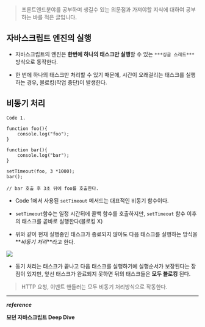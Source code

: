 > 프론트엔드분야를 공부하며 생길수 있는 의문점과 가져야할 지식에 대하여 공부하는 바를 적은 글입니다.

## 자바스크립트 엔진의 실행

- 자바스크립트의 엔진은 **한번에 하나의 태스크만 실행**할 수 있는 `***싱글 스레드***` 방식으로 동작한다.

- 한 번에 하나의 태스크만 처리할 수 있기 때문에, 시간이 오래걸리는 태스크를 실행하는 경우, 블로킹(작업 중단)이 발생한다.

## 비동기 처리

```
Code 1.

function foo(){
	console.log("foo");
}

function bar(){
	console.log("bar");
}

setTimeout(foo, 3 *1000);
bar();

// bar 호출 후 3초 뒤에 foo를 호출한다.
```

- Code 1에서 사용된 `setTimeout` 메서드는 대표적인 비동기 함수이다.

- `setTimeout`함수는 일정 시간뒤에 콜백 함수를 호출하지만, `setTimeout` 함수 이후의 태스크를 곧바로 실행한다(블로킹 X)
- 위와 같이 현재 실행중인 태스크가 종료되지 않아도 다음 태스크를 실행하는 방식을 **_비동기 처리_**라고 한다.

![](https://velog.velcdn.com/images/cnffjd95/post/6afae2b2-92c5-42ee-bc95-be44ed8d6846/image.JPG)

- 동기 처리는 태스크가 끝나고 다음 태스크를 실행하기에 실행순서가 보장된다는 장점이 있지만, 앞선 태스크가 완료되지 못하면 뒤의 태스크들은 **모두 블로킹** 된다.

> HTTP 요청, 이벤트 핸들러는 모두 비동기 처리방식으로 작동한다.

---

**_reference_**

**모던 자바스크립트 Deep Dive**
